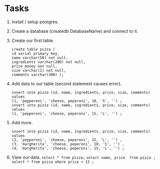 # Tasks

1. Install / setup postgres.

2. Create a database (createdb DatabaseName) and connect to it.

3. Create our first table. 
   ```
   create table pizza (
   id serial primary key,
   name varchar(50) not null, 
   ingredients varchar(200) not null, 
   price money not null,
   size varchar(2) not null,
   comments varchar(300) );
   ```

4. Add data to our table (second statement causes error).
   ```
   insert into pizza (id, name, ingredients, price, size, comments) values 
   (1, 'pepperoni', 'cheese, peperoni', 10, 'S', '') ; 
   insert into pizza (id, name, ingredients, price, size, comments) values 
   (1, 'pepperoni', 'cheese, peperoni', 15, 'L', '') ; 
   ```

5. Add more.
   ```
   insert into pizza (id, name, ingredients, price, size, comments) values 
   (2, 'pepperoni', 'cheese, peperoni', 15, 'L', '') , 
   (3, 'margherita', 'cheese, peperoni', 10, 'S', '') , 
   (4, 'margherita', 'cheese, peperoni', 15, 'L', '') ;
   ```

6. View our data.
   ``` select * from pizza; ```
   ``` select name, price  from pizza ; ```
   ``` select * from pizza where price < 12 ; ```

   
   



   
